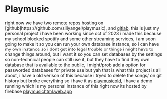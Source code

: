 # Playmusic 
right now we have two remote repos hosting on [github]https://(github.com/sillyangel/playmusic), and [gitlab](https://gitlab.com/sillyangel/playmusic), this is just my personal project i have been working since oct of 2023 i made this because my school blocked spotify and some other streaming services, i am soon going to make it so you can run your own database instance, so i can have my own instance so i dont get into legal trouble or things i might have to change things around, but i want it so you can set databases by the settings so non-technical people can still use it, but they have to find they own database that is available to the public, i might/prob add a option for passworded databases for private use but yah that is what this project is all about, i have a old verison of this because i tryed to delete the songs/ on git history but broke everything so i have it as [playmusicold](https://github.com/sillyangel/playmusicold), i have a demo running which is my personal instance of this right now its hosted by firebase [playmusichtml.web.app](https://playmusichtml.web.app) 